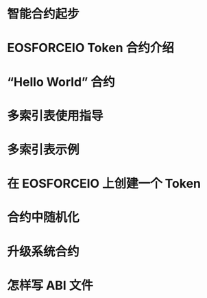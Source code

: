 # 智能合约起步






# EOSFORCEIO Token 合约介绍








# “Hello World” 合约





# 多索引表使用指导




# 多索引表示例




# 在 EOSFORCEIO 上创建一个 Token




#  合约中随机化



# 升级系统合约




# 怎样写 ABI 文件


